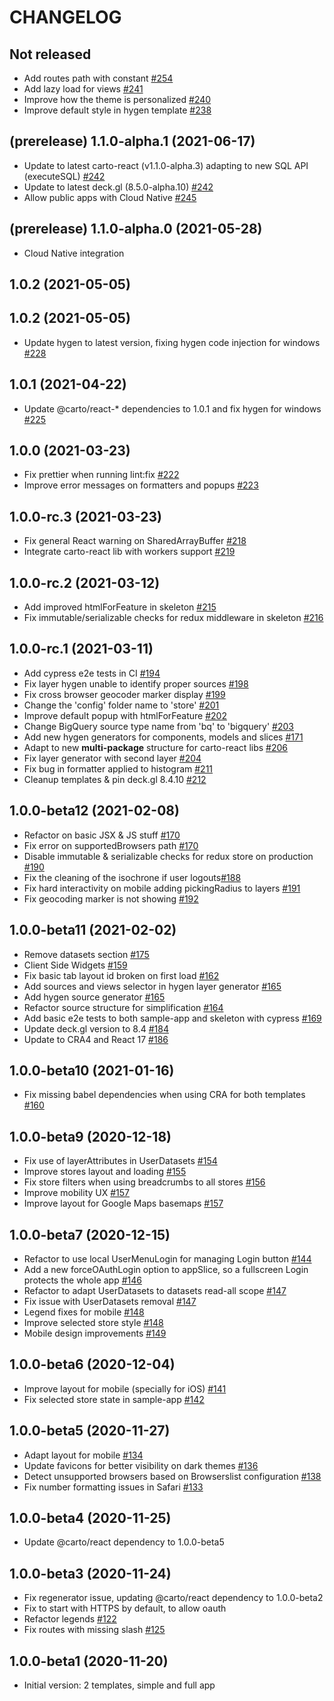 # CHANGELOG

## Not released

- Add routes path with constant [#254](https://github.com/CartoDB/carto-react-template/pull/254)
- Add lazy load for views [#241](https://github.com/CartoDB/carto-react-template/pull/241)
- Improve how the theme is personalized [#240](https://github.com/CartoDB/carto-react-template/pull/240)
- Improve default style in hygen template [#238](https://github.com/CartoDB/carto-react-template/pull/238)

## (prerelease) 1.1.0-alpha.1 (2021-06-17)

- Update to latest carto-react (v1.1.0-alpha.3) adapting to new SQL API (executeSQL) [#242](https://github.com/CartoDB/carto-react-template/pull/242)
- Update to latest deck.gl (8.5.0-alpha.10) [#242](https://github.com/CartoDB/carto-react-template/pull/242)
- Allow public apps with Cloud Native [#245](https://github.com/CartoDB/carto-react-template/pull/245)

## (prerelease) 1.1.0-alpha.0 (2021-05-28)

- Cloud Native integration

## 1.0.2 (2021-05-05)
## 1.0.2 (2021-05-05)

- Update hygen to latest version, fixing hygen code injection for windows [#228](https://github.com/CartoDB/carto-react-template/pull/228)

## 1.0.1 (2021-04-22)

- Update @carto/react-* dependencies to 1.0.1 and fix hygen for windows [#225](https://github.com/CartoDB/carto-react-template/pull/225)

## 1.0.0 (2021-03-23)

- Fix prettier when running lint:fix [#222](https://github.com/CartoDB/carto-react-template/pull/222)
- Improve error messages on formatters and popups [#223](https://github.com/CartoDB/carto-react-template/pull/223)

## 1.0.0-rc.3 (2021-03-23)
- Fix general React warning on SharedArrayBuffer [#218](https://github.com/CartoDB/carto-react-template/pull/218)
- Integrate carto-react lib with workers support [#219](https://github.com/CartoDB/carto-react-template/pull/219)

## 1.0.0-rc.2 (2021-03-12)
- Add improved htmlForFeature in skeleton [#215](https://github.com/CartoDB/carto-react-template/pull/215)
- Fix immutable/serializable checks for redux middleware in skeleton [#216](https://github.com/CartoDB/carto-react-template/pull/216)

## 1.0.0-rc.1 (2021-03-11)
- Add cypress e2e tests in CI [#194](https://github.com/CartoDB/carto-react-template/pull/194)
- Fix layer hygen unable to identify proper sources [#198](https://github.com/CartoDB/carto-react-template/pull/198)
- Fix cross browser geocoder marker display [#199](https://github.com/CartoDB/carto-react-template/pull/199)
- Change the 'config' folder name to 'store' [#201](https://github.com/CartoDB/carto-react-template/pull/201)
- Improve default popup with htmlForFeature [#202](https://github.com/CartoDB/carto-react-template/pull/202)
- Change BigQuery source type name from 'bq' to 'bigquery' [#203](https://github.com/CartoDB/carto-react-template/pull/203)
- Add new hygen generators for components, models and slices [#171](https://github.com/CartoDB/carto-react-template/pull/171)
- Adapt to new **multi-package** structure for carto-react libs [#206](https://github.com/CartoDB/carto-react-template/pull/206)
- Fix layer generator with second layer [#204](https://github.com/CartoDB/carto-react-template/pull/204)
- Fix bug in formatter applied to histogram [#211](https://github.com/CartoDB/carto-react-template/pull/211)
- Cleanup templates & pin deck.gl 8.4.10 [#212](https://github.com/CartoDB/carto-react-template/pull/212)

## 1.0.0-beta12 (2021-02-08)
- Refactor on basic JSX & JS stuff [#170](https://github.com/CartoDB/carto-react-template/pull/170)
- Fix error on supportedBrowsers path [#170](https://github.com/CartoDB/carto-react-template/pull/170)
- Disable immutable & serializable checks for redux store on production [#190](https://github.com/CartoDB/carto-react-template/pull/190)
- Fix the cleaning of the isochrone if user logouts[#188](https://github.com/CartoDB/carto-react-template/pull/188)
- Fix hard interactivity on mobile adding pickingRadius to layers [#191](https://github.com/CartoDB/carto-react-template/pull/191)
- Fix geocoding marker is not showing [#192](https://github.com/CartoDB/carto-react-template/pull/192)

## 1.0.0-beta11 (2021-02-02)
- Remove datasets section [#175](https://github.com/CartoDB/carto-react-template/pull/175)
- Client Side Widgets [#159](https://github.com/CartoDB/carto-react-template/pull/159)
- Fix basic tab layout id broken on first load [#162](https://github.com/CartoDB/carto-react-template/issues/162)
- Add sources and views selector in hygen layer generator [#165](https://github.com/CartoDB/carto-react-template/pull/165)
- Add hygen source generator [#165](https://github.com/CartoDB/carto-react-template/pull/165)
- Refactor source structure for simplification [#164](https://github.com/CartoDB/carto-react-template/issues/164)
- Add basic e2e tests to both sample-app and skeleton with cypress [#169](https://github.com/CartoDB/carto-react-template/pull/169)
- Update deck.gl version to 8.4 [#184](https://github.com/CartoDB/carto-react-template/pull/184)
- Update to CRA4 and React 17 [#186](https://github.com/CartoDB/carto-react-template/pull/186)

## 1.0.0-beta10 (2021-01-16)
- Fix missing babel dependencies when using CRA for both templates [#160](https://github.com/CartoDB/carto-react-template/issues/160)

## 1.0.0-beta9 (2020-12-18)
- Fix use of layerAttributes in UserDatasets [#154](https://github.com/CartoDB/carto-react-template/pull/154)
- Improve stores layout and loading [#155](https://github.com/CartoDB/carto-react-template/pull/155)
- Fix store filters when using breadcrumbs to all stores [#156](https://github.com/CartoDB/carto-react-template/pull/156)
- Improve mobility UX [#157](https://github.com/CartoDB/carto-react-template/pull/157)
- Improve layout for Google Maps basemaps [#157](https://github.com/CartoDB/carto-react-template/pull/157)

## 1.0.0-beta7 (2020-12-15)
- Refactor to use local UserMenuLogin for managing Login button [#144](https://github.com/CartoDB/carto-react-template/pull/144)
- Add a new forceOAuthLogin option to appSlice, so a fullscreen Login protects the whole app [#146](https://github.com/CartoDB/carto-react-template/pull/146)
- Refactor to adapt UserDatasets to datasets read-all scope [#147](https://github.com/CartoDB/carto-react-template/pull/147)
- Fix issue with UserDatasets removal [#147](https://github.com/CartoDB/carto-react-template/pull/147)
- Legend fixes for mobile [#148](https://github.com/CartoDB/carto-react-template/pull/148)
- Improve selected store style [#148](https://github.com/CartoDB/carto-react-template/pull/148)
- Mobile design improvements [#149](https://github.com/CartoDB/carto-react-template/pull/149)

## 1.0.0-beta6 (2020-12-04)
- Improve layout for mobile (specially for iOS) [#141](https://github.com/CartoDB/carto-react-template/pull/141)
- Fix selected store state in sample-app [#142](https://github.com/CartoDB/carto-react-template/pull/142)

## 1.0.0-beta5 (2020-11-27)
- Adapt layout for mobile [#134](https://github.com/CartoDB/carto-react-template/pull/134)
- Update favicons for better visibility on dark themes [#136](https://github.com/CartoDB/carto-react-template/pull/136)
- Detect unsupported browsers based on Browserslist configuration [#138](https://github.com/CartoDB/carto-react-template/pull/138)
- Fix number formatting issues in Safari [#133](https://github.com/CartoDB/carto-react-template/pull/133/)

## 1.0.0-beta4 (2020-11-25)
- Update @carto/react dependency to 1.0.0-beta5

## 1.0.0-beta3 (2020-11-24)
- Fix regenerator issue, updating @carto/react dependency to 1.0.0-beta2
- Fix to start with HTTPS by default, to allow oauth
- Refactor legends [#122](https://github.com/CartoDB/carto-react-template/pull/122)
- Fix routes with missing slash [#125](https://github.com/CartoDB/carto-react-template/pull/125)

## 1.0.0-beta1 (2020-11-20)
- Initial version: 2 templates, simple and full app
